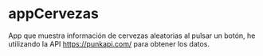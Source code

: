 # appCervezas
App que muestra información de cervezas aleatorias al pulsar un botón, he utilizando la API https://punkapi.com/ para obtener los datos.
